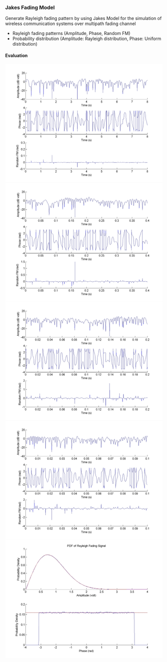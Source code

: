 ### Jakes Fading Model

Generate Rayleigh fading pattern by using Jakes Model for the simulation of wireless communication systems over multipath fading channel

* Rayleigh fading patterns (Amplitude, Phase, Random FM)
* Probability distribution (Amplitude: Rayleigh distribution, Phase: Uniform distribution)

#### Evaluation

![Rayleigh fading pattern](Rayleigh_fading_pattern_3.jpg)
![Rayleigh fading pattern](Rayleigh_fading_pattern_50.jpg)
![Rayleigh fading pattern](Rayleigh_fading_pattern_120.jpg)
![Rayleigh fading pattern](Rayleigh_fading_pattern_250.jpg)
![Rayleigh fading pattern](Rayleigh_pdf.jpg)
